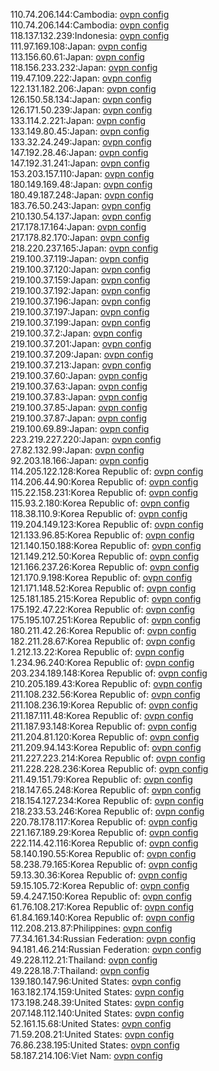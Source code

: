 110.74.206.144:Cambodia: [ovpn config](vpn/110_74_206_144.ovpn)  
110.74.206.144:Cambodia: [ovpn config](vpn/110_74_206_144.ovpn)  
118.137.132.239:Indonesia: [ovpn config](vpn/118_137_132_239.ovpn)  
111.97.169.108:Japan: [ovpn config](vpn/111_97_169_108.ovpn)  
113.156.60.61:Japan: [ovpn config](vpn/113_156_60_61.ovpn)  
118.156.233.232:Japan: [ovpn config](vpn/118_156_233_232.ovpn)  
119.47.109.222:Japan: [ovpn config](vpn/119_47_109_222.ovpn)  
122.131.182.206:Japan: [ovpn config](vpn/122_131_182_206.ovpn)  
126.150.58.134:Japan: [ovpn config](vpn/126_150_58_134.ovpn)  
126.171.50.239:Japan: [ovpn config](vpn/126_171_50_239.ovpn)  
133.114.2.221:Japan: [ovpn config](vpn/133_114_2_221.ovpn)  
133.149.80.45:Japan: [ovpn config](vpn/133_149_80_45.ovpn)  
133.32.24.249:Japan: [ovpn config](vpn/133_32_24_249.ovpn)  
147.192.28.46:Japan: [ovpn config](vpn/147_192_28_46.ovpn)  
147.192.31.241:Japan: [ovpn config](vpn/147_192_31_241.ovpn)  
153.203.157.110:Japan: [ovpn config](vpn/153_203_157_110.ovpn)  
180.149.169.48:Japan: [ovpn config](vpn/180_149_169_48.ovpn)  
180.49.187.248:Japan: [ovpn config](vpn/180_49_187_248.ovpn)  
183.76.50.243:Japan: [ovpn config](vpn/183_76_50_243.ovpn)  
210.130.54.137:Japan: [ovpn config](vpn/210_130_54_137.ovpn)  
217.178.17.164:Japan: [ovpn config](vpn/217_178_17_164.ovpn)  
217.178.82.170:Japan: [ovpn config](vpn/217_178_82_170.ovpn)  
218.220.237.165:Japan: [ovpn config](vpn/218_220_237_165.ovpn)  
219.100.37.119:Japan: [ovpn config](vpn/219_100_37_119.ovpn)  
219.100.37.120:Japan: [ovpn config](vpn/219_100_37_120.ovpn)  
219.100.37.159:Japan: [ovpn config](vpn/219_100_37_159.ovpn)  
219.100.37.192:Japan: [ovpn config](vpn/219_100_37_192.ovpn)  
219.100.37.196:Japan: [ovpn config](vpn/219_100_37_196.ovpn)  
219.100.37.197:Japan: [ovpn config](vpn/219_100_37_197.ovpn)  
219.100.37.199:Japan: [ovpn config](vpn/219_100_37_199.ovpn)  
219.100.37.2:Japan: [ovpn config](vpn/219_100_37_2.ovpn)  
219.100.37.201:Japan: [ovpn config](vpn/219_100_37_201.ovpn)  
219.100.37.209:Japan: [ovpn config](vpn/219_100_37_209.ovpn)  
219.100.37.213:Japan: [ovpn config](vpn/219_100_37_213.ovpn)  
219.100.37.60:Japan: [ovpn config](vpn/219_100_37_60.ovpn)  
219.100.37.63:Japan: [ovpn config](vpn/219_100_37_63.ovpn)  
219.100.37.83:Japan: [ovpn config](vpn/219_100_37_83.ovpn)  
219.100.37.85:Japan: [ovpn config](vpn/219_100_37_85.ovpn)  
219.100.37.87:Japan: [ovpn config](vpn/219_100_37_87.ovpn)  
219.100.69.89:Japan: [ovpn config](vpn/219_100_69_89.ovpn)  
223.219.227.220:Japan: [ovpn config](vpn/223_219_227_220.ovpn)  
27.82.132.99:Japan: [ovpn config](vpn/27_82_132_99.ovpn)  
92.203.18.166:Japan: [ovpn config](vpn/92_203_18_166.ovpn)  
114.205.122.128:Korea Republic of: [ovpn config](vpn/114_205_122_128.ovpn)  
114.206.44.90:Korea Republic of: [ovpn config](vpn/114_206_44_90.ovpn)  
115.22.158.231:Korea Republic of: [ovpn config](vpn/115_22_158_231.ovpn)  
115.93.2.180:Korea Republic of: [ovpn config](vpn/115_93_2_180.ovpn)  
118.38.110.9:Korea Republic of: [ovpn config](vpn/118_38_110_9.ovpn)  
119.204.149.123:Korea Republic of: [ovpn config](vpn/119_204_149_123.ovpn)  
121.133.96.85:Korea Republic of: [ovpn config](vpn/121_133_96_85.ovpn)  
121.140.150.188:Korea Republic of: [ovpn config](vpn/121_140_150_188.ovpn)  
121.149.212.50:Korea Republic of: [ovpn config](vpn/121_149_212_50.ovpn)  
121.166.237.26:Korea Republic of: [ovpn config](vpn/121_166_237_26.ovpn)  
121.170.9.198:Korea Republic of: [ovpn config](vpn/121_170_9_198.ovpn)  
121.171.148.52:Korea Republic of: [ovpn config](vpn/121_171_148_52.ovpn)  
125.181.185.215:Korea Republic of: [ovpn config](vpn/125_181_185_215.ovpn)  
175.192.47.22:Korea Republic of: [ovpn config](vpn/175_192_47_22.ovpn)  
175.195.107.251:Korea Republic of: [ovpn config](vpn/175_195_107_251.ovpn)  
180.211.42.26:Korea Republic of: [ovpn config](vpn/180_211_42_26.ovpn)  
182.211.28.67:Korea Republic of: [ovpn config](vpn/182_211_28_67.ovpn)  
1.212.13.22:Korea Republic of: [ovpn config](vpn/1_212_13_22.ovpn)  
1.234.96.240:Korea Republic of: [ovpn config](vpn/1_234_96_240.ovpn)  
203.234.189.148:Korea Republic of: [ovpn config](vpn/203_234_189_148.ovpn)  
210.205.189.43:Korea Republic of: [ovpn config](vpn/210_205_189_43.ovpn)  
211.108.232.56:Korea Republic of: [ovpn config](vpn/211_108_232_56.ovpn)  
211.108.236.19:Korea Republic of: [ovpn config](vpn/211_108_236_19.ovpn)  
211.187.111.48:Korea Republic of: [ovpn config](vpn/211_187_111_48.ovpn)  
211.187.93.148:Korea Republic of: [ovpn config](vpn/211_187_93_148.ovpn)  
211.204.81.120:Korea Republic of: [ovpn config](vpn/211_204_81_120.ovpn)  
211.209.94.143:Korea Republic of: [ovpn config](vpn/211_209_94_143.ovpn)  
211.227.223.214:Korea Republic of: [ovpn config](vpn/211_227_223_214.ovpn)  
211.228.228.236:Korea Republic of: [ovpn config](vpn/211_228_228_236.ovpn)  
211.49.151.79:Korea Republic of: [ovpn config](vpn/211_49_151_79.ovpn)  
218.147.65.248:Korea Republic of: [ovpn config](vpn/218_147_65_248.ovpn)  
218.154.127.234:Korea Republic of: [ovpn config](vpn/218_154_127_234.ovpn)  
218.233.53.246:Korea Republic of: [ovpn config](vpn/218_233_53_246.ovpn)  
220.78.178.117:Korea Republic of: [ovpn config](vpn/220_78_178_117.ovpn)  
221.167.189.29:Korea Republic of: [ovpn config](vpn/221_167_189_29.ovpn)  
222.114.42.116:Korea Republic of: [ovpn config](vpn/222_114_42_116.ovpn)  
58.140.190.55:Korea Republic of: [ovpn config](vpn/58_140_190_55.ovpn)  
58.238.79.165:Korea Republic of: [ovpn config](vpn/58_238_79_165.ovpn)  
59.13.30.36:Korea Republic of: [ovpn config](vpn/59_13_30_36.ovpn)  
59.15.105.72:Korea Republic of: [ovpn config](vpn/59_15_105_72.ovpn)  
59.4.247.150:Korea Republic of: [ovpn config](vpn/59_4_247_150.ovpn)  
61.76.108.217:Korea Republic of: [ovpn config](vpn/61_76_108_217.ovpn)  
61.84.169.140:Korea Republic of: [ovpn config](vpn/61_84_169_140.ovpn)  
112.208.213.87:Philippines: [ovpn config](vpn/112_208_213_87.ovpn)  
77.34.161.34:Russian Federation: [ovpn config](vpn/77_34_161_34.ovpn)  
94.181.46.214:Russian Federation: [ovpn config](vpn/94_181_46_214.ovpn)  
49.228.112.21:Thailand: [ovpn config](vpn/49_228_112_21.ovpn)  
49.228.18.7:Thailand: [ovpn config](vpn/49_228_18_7.ovpn)  
139.180.147.96:United States: [ovpn config](vpn/139_180_147_96.ovpn)  
163.182.174.159:United States: [ovpn config](vpn/163_182_174_159.ovpn)  
173.198.248.39:United States: [ovpn config](vpn/173_198_248_39.ovpn)  
207.148.112.140:United States: [ovpn config](vpn/207_148_112_140.ovpn)  
52.161.15.68:United States: [ovpn config](vpn/52_161_15_68.ovpn)  
71.59.208.21:United States: [ovpn config](vpn/71_59_208_21.ovpn)  
76.86.238.195:United States: [ovpn config](vpn/76_86_238_195.ovpn)  
58.187.214.106:Viet Nam: [ovpn config](vpn/58_187_214_106.ovpn)  
